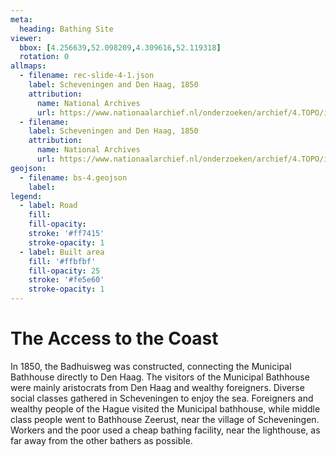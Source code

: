 ```yaml
---
meta:
  heading: Bathing Site
viewer:
  bbox: [4.256639,52.098209,4.309616,52.119318]
  rotation: 0
allmaps:
  - filename: rec-slide-4-1.json
    label: Scheveningen and Den Haag, 1850
    attribution:
      name: National Archives
      url: https://www.nationaalarchief.nl/onderzoeken/archief/4.TOPO/invnr/7.30.3-4/file/NL-HaNA_4.TOPO_7.30.3-4?eadID=4.TOPO&unitID=7.30.3-4&query=
  - filename: 
    label: Scheveningen and Den Haag, 1850
    attribution:
      name: National Archives
      url: https://www.nationaalarchief.nl/onderzoeken/archief/4.TOPO/invnr/7.30.3-4/file/NL-HaNA_4.TOPO_7.30.3-4?eadID=4.TOPO&unitID=7.30.3-4&query=
geojson:
  - filename: bs-4.geojson
    label:
legend:
  - label: Road
    fill: 
    fill-opacity:
    stroke: '#ff7415'
    stroke-opacity: 1
  - label: Built area
    fill: '#ffbfbf'
    fill-opacity: 25
    stroke: '#fe5e60'
    stroke-opacity: 1
---
```


# The Access to the Coast

In 1850, the Badhuisweg was constructed, connecting the Municipal Bathhouse directly to Den Haag. The visitors of the Municipal Bathhouse were mainly aristocrats from Den Haag and wealthy foreigners. Diverse social classes gathered in Scheveningen to enjoy the sea. Foreigners and wealthy people of the Hague visited the Municipal bathhouse, while middle class people went to Bathhouse Zeerust, near the village of Scheveningen. Workers and the poor used a cheap bathing facility, near the lighthouse, as far away from the other bathers as possible.